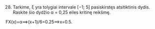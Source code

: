 28. Tarkime, ξ yra tolygiai intervale [−1; 5] pasiskirstęs atsitiktinis dydis. Raskite šio dydžio
α = 0,25 eiles kritinę reikšmę.

FX​(x)=α⟹(x+1)/6​=0.25⟹x=0.5.

